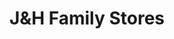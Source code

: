 ---
title: "J&H Family Stores"
url: /wyoming/jandh-family-stores-chicago-drive-southwest/
shop: convenience
---